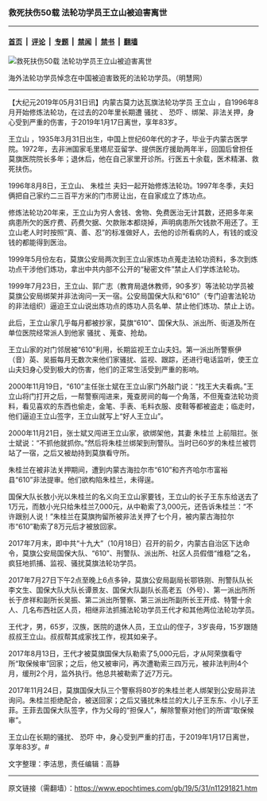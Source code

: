 ### 救死扶伤50载 法轮功学员王立山被迫害离世

---

#### [首页](../../../..?n11291821) &nbsp;|&nbsp; [评论](../../../../../epoch-comment?n11291821) &nbsp;|&nbsp; [专题](../../../../../epoch-special?n11291821) &nbsp;|&nbsp; [禁闻](../../../../../epoch-news?n11291821) &nbsp;|&nbsp; [禁书](../../../../../books?n11291821) &nbsp;|&nbsp; [翻墙](https://github.com/gfw-breaker/nogfw/blob/master/README.md?n11291821)


<div><img alt="救死扶伤50载 法轮功学员王立山被迫害离世" class="attachment-djy_600_400 size-djy_600_400 wp-post-image" src="https://i.epochtimes.com/assets/uploads/2019/05/b689d597482f37e2334eecbe273baffe.jpg"/>
<div class="caption">
 <p>
  海外法轮功学员悼念在中国被迫害致死的法轮功学员。（明慧网）
 </p>
</div></div><hr/><div class="post_content" id="artbody" itemprop="articleBody">
 <!-- article content begin -->
 <p>
  【大纪元2019年05月31日讯】内蒙古莫力达瓦旗法轮功学员
  <ok href="https://www.epochtimes.com/gb/tag/%E7%8E%8B%E7%AB%8B%E5%B1%B1.html">
   王立山
  </ok>
  ，自1996年8月开始修炼法轮功，在过去的20年里长期遭
  <ok href="https://www.epochtimes.com/gb/tag/%E9%AA%9A%E6%89%B0.html">
   骚扰
  </ok>
  、
  <ok href="https://www.epochtimes.com/gb/tag/%E6%81%90%E5%90%93.html">
   恐吓
  </ok>
  、绑架、非法关押，身心受到严重的伤害，于2019年1月17日离世，享年83岁。
 </p>
 <p>
  <ok href="https://www.epochtimes.com/gb/tag/%E7%8E%8B%E7%AB%8B%E5%B1%B1.html">
   王立山
  </ok>
  ，1935年3月31日出生，中国上世纪60年代的才子，毕业于内蒙古医学院。1972年，去非洲国家毛里塔尼亚留学、提供医疗援助两年半，回国后曾担任莫旗医院院长多年；退休后，他在自己家里开诊所。行医五十余载，医术精湛、救死扶伤。
 </p>
 <p>
  1996年8月8日，王立山、
  <ok href="https://www.epochtimes.com/gb/tag/%E6%9C%B1%E6%A1%82%E5%85%B0.html">
   朱桂兰
  </ok>
  夫妇一起开始修炼法轮功。1997年冬季，夫妇俩把自己家约二三百平方米的门市房让出，在自家成立了炼功点。
 </p>
 <p>
  修炼法轮功20年来，王立山为穷人舍钱、舍物、免费医治无计其数，还把多年来病患所欠的医疗费、药费欠据、欠款账本都烧掉，声明病患所欠钱款不用还了。王立山老人时时按照“真、善、忍”的标准做好人，去他的诊所看病的人，有钱的或没钱的都能得到医治。
 </p>
 <p>
  1999年5月份左右，莫旗公安局两次到王立山家炼功点蒐走法轮功资料，多次到炼功点干涉他们炼功，拿出中共内部不公开的“秘密文件”禁止人们学炼法轮功。
 </p>
 <p>
  1999年7月23日，王立山、郭广志（教育局退休教师，90多岁）等法轮功学员被莫旗公安局绑架并非法询问一天一宿。公安局国保大队和“610”（专门迫害法轮功的非法组织）逼迫王立山说出炼功点的炼功人员名单、禁止他们炼功、禁止上访。
 </p>
 <p>
  此后，王立山家几乎每月都被抄家，莫旗“610”、国保大队、派出所、街道及所在单位医院经常派人到他家
  <ok href="https://www.epochtimes.com/gb/tag/%E9%AA%9A%E6%89%B0.html">
   骚扰
  </ok>
  、蒐查、抢劫。
 </p>
 <p>
  王立山家的对门邻居被“610”利用，长期监视王立山夫妇。第一派出所警察伊（音）英、吴振每月无数次来他们家骚扰、监视、跟踪，还进行电话监听，使王立山夫妇身心受到极大的伤害，他们的正常生活受到严重的影响。
 </p>
 <p>
  2000年11月19日，“610”主任张士斌在王立山家门外敲门说：“找王大夫看病。”王立山将门打开之后，一帮警察闯进来，蒐查房间的每一个角落，不但蒐查法轮功资料，看见喜欢的东西也偷走，金笔、手表、毛料衣服、皮鞋等都被盗走；临走时，他们逼迫王立山签字，王立山就写上“好人王立山”。
 </p>
 <p>
  2000年11月21日，张士斌又闯进王立山家，欲绑架他，其妻
  <ok href="https://www.epochtimes.com/gb/tag/%E6%9C%B1%E6%A1%82%E5%85%B0.html">
   朱桂兰
  </ok>
  上前阻拦。张士斌说：“不抓他就抓你。”然后将朱桂兰绑架到刑警队。当时已60岁的朱桂兰被罚站了一宿，之后又被劫持到莫旗看守所。
 </p>
 <p>
  朱桂兰在被非法关押期间，遭到内蒙古海拉尔市“610”和齐齐哈尔市富裕县“610”非法提审。他们欲构陷朱桂兰，未得逞。
 </p>
 <p>
  国保大队长敖小光以朱桂兰的名义向王立山家要钱，王立山的长子王东东给送去了1万元，而敖小光只给朱桂兰7,000元，从中勒索了3,000元，还告诉朱桂兰：“不许跟别人说！”朱桂兰在莫旗拘留所被非法关押了七个月，被内蒙古海拉尔市“610”勒索了8万元后才被放回家。
 </p>
 <p>
  2017年7月末，即中共“十九大”（10月18日）召开的前夕，内蒙古自治区下达命令，莫旗公安局国保大队、“610”、刑警队、派出所、社区人员假借“维稳”之名，疯狂地抓捕、监视、骚扰莫旗法轮功学员。
 </p>
 <p>
  2017年7月27日下午2点至晚上6点多钟，莫旗公安局副局长鄂铁刚、刑警队队长李文生、国保大队大队长谭景友、国保大队副队长高老五（外号）、第一派出所所长于彦祥和副所长吴振、第二派出所警察、第三派出所副所长王开成、特警十余人、几名布西社区人员，相继非法抓捕法轮功学员王代才和其他两位法轮功学员。
 </p>
 <p>
  王代才，男，65岁，汉族，医院的退休人员，王立山的侄子，3岁丧母，15岁跟随叔叔王立山。叔叔帮其成家找工作，视其如亲子。
 </p>
 <p>
  2017年8月13日，王代才被莫旗国保大队勒索了5,000元后，才从阿荣旗看守所“取保候审”回家；之后，他又被审问，再次遭勒索三四万元，被非法判刑4个月，缓刑2个月，监外执行。他总共被勒索了近7万元。
 </p>
 <p>
  2017年11月24日，莫旗国保大队三个警察将80岁的朱桂兰老人绑架到公安局非法询问。朱桂兰拒绝配合，被送回家；之后又骚扰朱桂兰的大儿子王东东、小儿子王菲。王菲去国保大队签字，作为父母的“担保人”，解除警察对他们的所谓“取保候审”。
 </p>
 <p>
  王立山在长期的骚扰、
  <ok href="https://www.epochtimes.com/gb/tag/%E6%81%90%E5%90%93.html">
   恐吓
  </ok>
  中，身心受到严重的打击，于2019年1月17日离世，享年83岁。#
 </p>
 <p>
  文字整理：李洁思，责任编辑：高静
 </p>
 <!-- article content end -->
 <div id="below_article_ad">
 </div>
</div>


---

原文链接（需翻墙）：https://www.epochtimes.com/gb/19/5/31/n11291821.htm